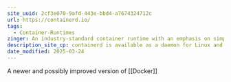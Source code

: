 ```yaml
---
site_uuid: 2cf3e070-9afd-443e-bbd4-a7674324712c
url: https://containerd.io/
tags:
  - Container-Runtimes
zinger: An industry-standard container runtime with an emphasis on simplicity, robustness and portability
description_site_cp: containerd is available as a daemon for Linux and Windows. It manages the complete container lifecycle of its host system, from image transfer and storage to container execution and supervision to low-level storage to network attachments and beyond.
date_modified: 2025-03-24
---
```





A newer and possibly improved version of [[Docker]]

